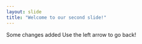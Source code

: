 ```yaml
---
layout: slide
title: "Welcome to our second slide!"
---
```

Some changes added
Use the left arrow to go back!
